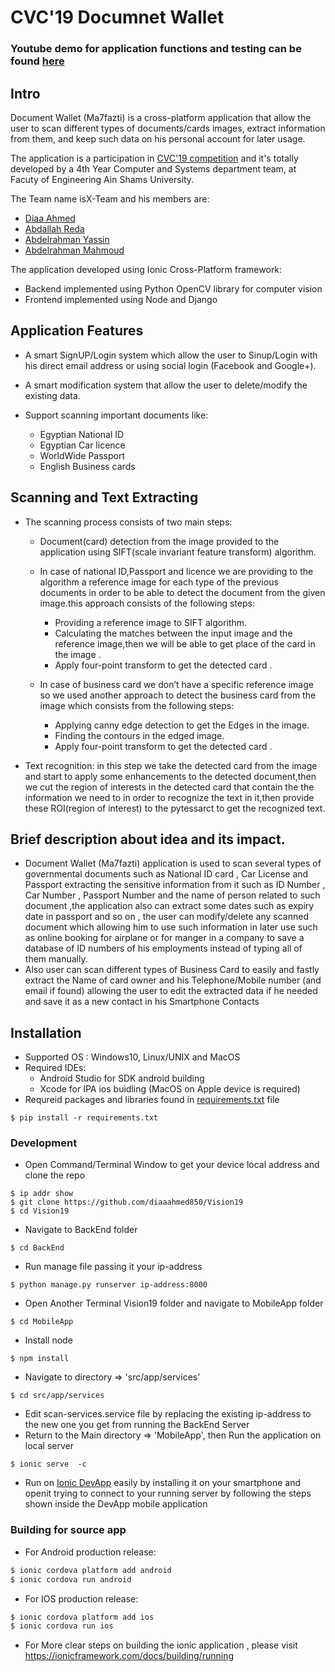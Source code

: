 # CVC'19 Documnet Wallet

### Youtube demo for application functions and testing can be found [here](https://youtu.be/Ft0mwggR25U) 

## Intro
Document Wallet (Ma7fazti) is a cross-platform application that allow the user to scan different types of documents/cards images, extract information from them, and keep such data on his personal account for later usage.

The application is a participation in [CVC'19 competition](http://ihub.asu.edu.eg/cvc19.html) and it's totally developed by a 4th Year Computer and Systems department team, at Facuty of Engineering Ain Shams University.

The Team name isX-Team and his members are:
- [Diaa Ahmed](https://github.com/diaaahmed850)
- [Abdallah Reda](https://github.com/AbdallahReda)
- [Abdelrahman Yassin](https://github.com/AbdelrahmanYassin)
- [Abdelrahman Mahmoud](https://github.com/AbdulrahmanMahmoud13)

The application developed using Ionic Cross-Platform framework:
- Backend implemented using Python OpenCV library for computer vision 
- Frontend implemented using Node and Django

## Application Features
- A smart SignUP/Login system which allow the user to Sinup/Login with his direct email address or using social login (Facebook and Google+).

- A smart modification system that allow the user to delete/modify the existing data.

- Support scanning important documents like:
    - Egyptian National ID
    - Egyptian Car licence
    - WorldWide Passport
    - English Business cards

## Scanning and Text Extracting
- The scanning process consists of two main steps:
    - Document(card) detection from the image provided to the application using SIFT(scale invariant feature transform) algorithm.
    - In case of national ID,Passport and licence we are providing to the algorithm a reference image for each type of the previous documents in order to be able to detect the document from the given image.this approach consists of the following steps:
        - Providing a reference image to SIFT algorithm.
        - Calculating the matches between the input image and the reference image,then we will be able to get place of the card in the image .
        - Apply four-point transform to get the detected card .
        
    - In case of business card we don’t have a specific reference image so we used another approach to detect the business card from the image which consists from the following steps:
        - Applying canny edge detection to get the Edges in the image.
        - Finding the contours in the edged image.
        - Apply four-point transform to get the detected card .

- Text recognition: in this step we take the detected card from the image and start to apply some enhancements to the detected document,then we cut the region of interests in the detected card that contain the the information we need to in order to recognize the text in it,then provide these ROI(region of interest) to the pytessarct to get the recognized text.

## Brief description about idea and its impact.
- Document Wallet (Ma7fazti) application is used to scan several types of governmental documents such as National ID card , Car License and Passport extracting the sensitive information from it such as ID Number , Car Number , Passport Number and the name of person related to such document ,the application also can extract some dates such as expiry date in passport and so on , the user can modify/delete any scanned document which allowing him to use such information in later use such as online booking for airplane or for manger in a company to save a database of ID numbers of his employments instead of typing all of them manually.
- Also user can scan different types of Business Card to easily and fastly extract the Name of card owner and his Telephone/Mobile number (and email if found) allowing the user to edit the extracted data if he needed and save it as a new contact in his Smartphone Contacts  


## Installation
- Supported OS : Windows10, Linux/UNIX and MacOS
- Required IDEs:
    - Android Studio for SDK android building
    - Xcode for IPA ios buidling (MacOS on Apple device is required)
- Requreid packages and libraries found in [requirements.txt](https://github.com/diaaahmed850/Vision19/blob/master/requirements.txt) file
```
$ pip install -r requirements.txt
```

### Development
- Open Command/Terminal Window to get your device local address and clone the repo
```
$ ip addr show
$ git clone https://github.com/diaaahmed850/Vision19
$ cd Vision19
```
- Navigate to  BackEnd folder 
```
$ cd BackEnd
```
- Run manage file passing it your ip-address
```
$ python manage.py runserver ip-address:8000
```
- Open Another Terminal Vision19 folder and navigate to MobileApp folder
```
$ cd MobileApp
```
- Install node 
```
$ npm install
```
- Navigate to directory => 'src/app/services' 
```
$ cd src/app/services
```
- Edit scan-services.service file by replacing the existing ip-address to the new one you get from running the BackEnd Server
- Return to the Main directory => 'MobileApp', then Run the application on local server
```
$ ionic serve  -c
```
- Run on [Ionic DevApp](https://ionicframework.com/docs/appflow/devapp) easily by installing it on your smartphone and openit trying to connect to your running server by following the steps shown inside the DevApp mobile application


### Building for source app
- For Android production release:
```sh
$ ionic cordova platform add android 
$ ionic cordova run android
```
- For IOS production release:
```sh
$ ionic cordova platform add ios 
$ ionic cordova run ios
```
- For More clear steps on building the ionic application , please visit https://ionicframework.com/docs/building/running
